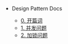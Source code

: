 - Design Pattern Docs

  - [0. 开篇词](/design/docs/00.一对一的设计与编码集训，让你告别没有成长的烂代码！.html '开篇词')
  - [1. 并发问题](/design/docs/01丨为什么说每个程序员都要尽早地学习并掌握设计模式相关知识？.html '学习设计模式')
  - [2. 加锁问题](/design/docs/62丨职责链模式（上）：如何实现可灵活扩展算法的敏感信息过滤框架？.pdf '职责链模式')
